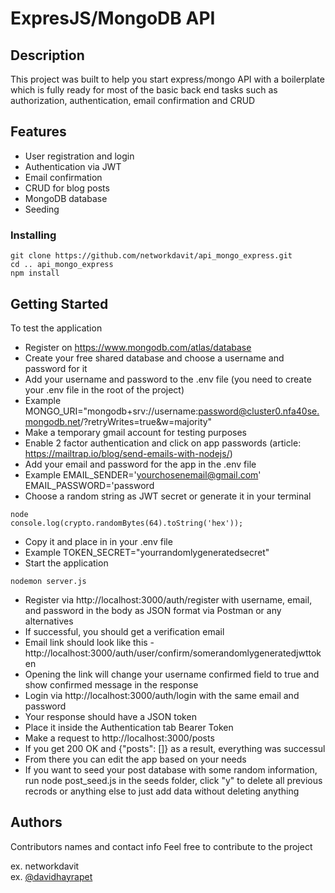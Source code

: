 # ExpresJS/MongoDB API

## Description

This project was built to help you start express/mongo API with a boilerplate which is fully ready for most of the basic back end tasks such as authorization, authentication, email confirmation and CRUD

## Features

* User registration and login
* Authentication via JWT
* Email confirmation
* CRUD for blog posts
* MongoDB database
* Seeding

### Installing

```
git clone https://github.com/networkdavit/api_mongo_express.git
cd .. api_mongo_express
npm install
```

## Getting Started

To test the application

* Register on https://www.mongodb.com/atlas/database
* Create your free shared database and choose a username and password for it
* Add your username and password to the .env file (you need to create your .env file in the root of the project)
* Example 
MONGO_URI="mongodb+srv://username:password@cluster0.nfa40se.mongodb.net/?retryWrites=true&w=majority"
* Make a temporary gmail account for testing purposes
* Enable 2 factor authentication and click on app passwords (article: https://mailtrap.io/blog/send-emails-with-nodejs/)
* Add your email and password for the app in the .env file
* Example
EMAIL_SENDER='yourchosenemail@gmail.com'
EMAIL_PASSWORD='password
* Choose a random string as JWT secret or generate it in your terminal
```
node
console.log(crypto.randomBytes(64).toString('hex'));
```
* Copy it and place in in your .env file
* Example
TOKEN_SECRET="yourrandomlygeneratedsecret"
* Start the application
```
nodemon server.js
```
* Register via http://localhost:3000/auth/register with username, email, and password in the body as JSON format via Postman or any alternatives
* If successful, you should get a verification email
* Email link should look like this - http://localhost:3000/auth/user/confirm/somerandomlygeneratedjwttoken
* Opening the link will change your username confirmed field to true and show confirmed message in the response
* Login via http://localhost:3000/auth/login with the same email and password
* Your response should have a JSON token
* Place it inside the Authentication tab Bearer Token
* Make a request to http://localhost:3000/posts
* If you get 200 OK and {"posts": []} as a result, everything was successul
* From there you can edit the app based on your needs
* If you want to seed your post database with some random information, run node post_seed.js in the seeds folder, click "y" to delete all previous recrods or anything else to just add data without deleting anything
## Authors

Contributors names and contact info
Feel free to contribute to the project

ex. networkdavit  
ex. [@davidhayrapet](https://twitter.com/davidhayrapet)
